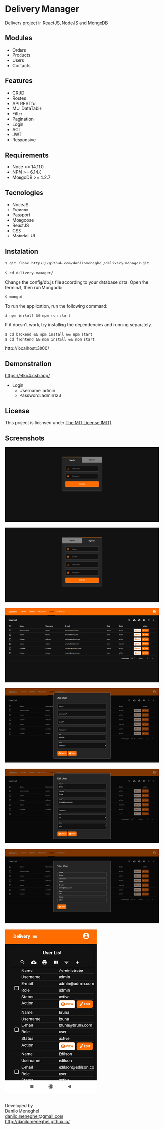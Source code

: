 # Delivery Manager

Delivery project in ReactJS, NodeJS and MongoDB

## Modules

- Orders
- Products
- Users
- Contacts

## Features

- CRUD
- Routes
- API RESTful
- MUI DataTable
- Filter
- Pagination
- Login
- ACL
- JWT
- Responsive

## Requirements

- Node >= 14.11.0
- NPM >= 6.14.8
- MongoDB >= 4.2.7

## Tecnologies

- NodeJS
- Express
- Passport
- Mongoose
- ReactJS
- CSS
- Material-UI

## Instalation

```
$ git clone https://github.com/danilomeneghel/delivery-manager.git

$ cd delivery-manager/
```

Change the config/db.js file according to your database data. 
Open the terminal, then run Mongodb:

```
$ mongod
```

To run the application, run the following command:

```
$ npm install && npm run start
```


If it doesn't work, try installing the dependencies and running separately.

```
$ cd backend && npm install && npm start
$ cd frontend && npm install && npm start
```

http://localhost:3000/


## Demonstration

https://etko4.csb.app/

- Login
    - Username: admin
    - Password: admin123

## License

This project is licensed under <a href="LICENSE">The MIT License (MIT)</a>.<br>

## Screenshots

![Screenshots](screenshots/screenshot01.png)<br><br>
![Screenshots](screenshots/screenshot02.png)<br><br>
![Screenshots](screenshots/screenshot03.png)<br><br>
![Screenshots](screenshots/screenshot04.png)<br><br>
![Screenshots](screenshots/screenshot05.png)<br><br>
![Screenshots](screenshots/screenshot06.png)<br><br>
![Screenshots](screenshots/screenshot07.png)<br><br>


Developed by<br>
Danilo Meneghel<br>
danilo.meneghel@gmail.com<br>
http://danilomeneghel.github.io/<br>
